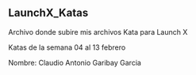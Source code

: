 ## LaunchX_Katas

Archivo donde subire mis archivos Kata para Launch X

Katas de la semana 04 al 13 febrero

Nombre: Claudio Antonio Garibay Garcia
